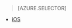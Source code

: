 > [AZURE.SELECTOR]
- [iOS](/documentation/articles/app-service-mobile-ios-aad-sso)
<!--- [Windows](/documentation/articles/mobile-services-windows-store-dotnet-adal-sso-authentication)-->